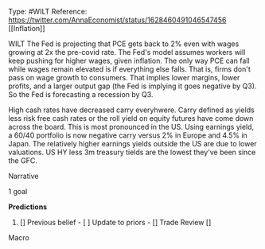 Type: #WILT 
Reference: https://twitter.com/AnnaEconomist/status/1628460491046547456
[[Inflation]]

WILT
The Fed is projecting that PCE gets back to 2% even with wages growing at 2x the pre-covid rate. The Fed's model assumes workers will keep pushing for higher wages, given inflation. The only way PCE can fall while wages remain elevated is if everything else falls. That is, firms don't pass on wage growth to consumers. That implies lower margins, lower profits, and a larger output gap (the Fed is implying it goes negative by Q3). So the Fed is forecasting a recession by Q3. 

High cash rates have decreased carry everyhwere. Carry defined as yields less risk free cash rates or the roll yield on equity futures have come down across the board. This is most pronounced in the US. Using earnings yield, a 60/40 portfolio is now negative carry versus 2% in Europe and 4.5% in Japan. The relatively higher earnings yields outside the US are due to lower valuations. US HY less 3m treasury tields are the lowest they've been since the GFC. 

Narrative

1 goal


**Predictions**

1) []
Previous belief - 
[ ]
Update to priors - 
[]
Trade Review
[]





Macro

